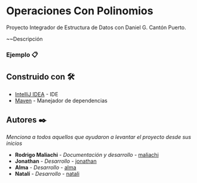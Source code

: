# Operaciones Con Polinomios

Proyecto Integrador de Estructura de Datos con Daniel G. Cantón Puerto.

~~Descripción

### Ejemplo 📋



## Construido con 🛠️

* [IntelliJ IDEA](https://www.jetbrains.com/es-es/idea/) - IDE
* [Maven](https://maven.apache.org/) - Manejador de dependencias

## Autores ✒️

_Menciona a todos aquellos que ayudaron a levantar el proyecto desde sus inicios_

* **Rodrigo Maliachi** - *Documentación y desarrollo* - [maliachi](https://github.com/RodrigoMaliachi)
* **Jonathan** - *Desarrollo* - [jonathan](https://github.com/Jony190229)
* **Alma** - *Desarrollo* - [alma](https://github.com/AlmaOS)
* **Natalí** - *Desarrollo* - [natali](https://github.com/NataliOA)
